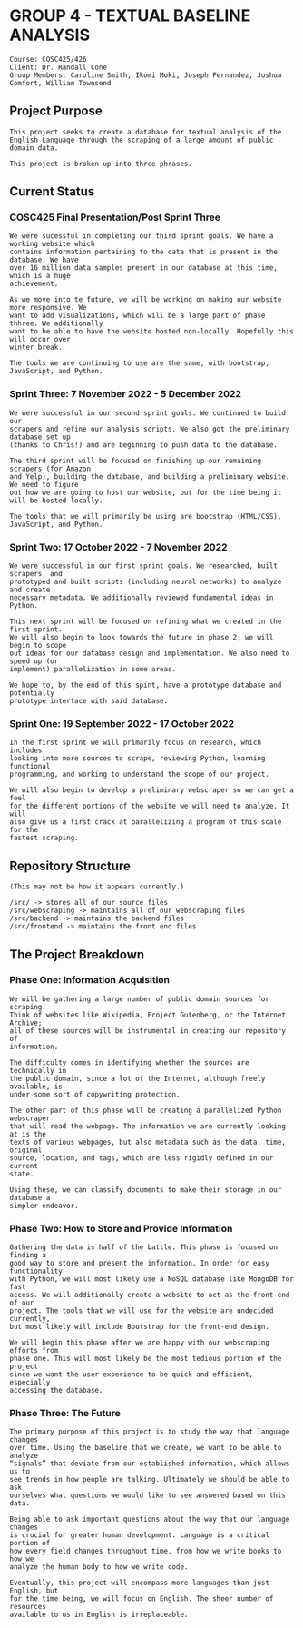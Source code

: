 # GROUP 4 - TEXTUAL BASELINE ANALYSIS 

    Course: COSC425/426
    Client: Dr. Randall Cone
    Group Members: Caroline Smith, Ikomi Moki, Joseph Fernandez, Joshua Comfort, William Townsend

## Project Purpose 

    This project seeks to create a database for textual analysis of the English Language through the scraping of a large amount of public domain data. 

    This project is broken up into three phrases.

## Current Status 

### **COSC425 Final Presentation/Post Sprint Three**

    We were sucessful in completing our third sprint goals. We have a working website which 
    contains information pertaining to the data that is present in the database. We have 
    over 16 million data samples present in our database at this time, which is a huge
    achievement. 
    
    As we move into te future, we will be working on making our website more responsive. We 
    want to add visualizations, which will be a large part of phase thhree. We additionally 
    want to be able to have the website hosted non-locally. Hopefully this will occur over
    winter break.
    
    The tools we are continuing to use are the same, with bootstrap, JavaScript, and Python.

### **Sprint Three**: 7 November 2022 - 5 December 2022

    We were successful in our second sprint goals. We continued to build our 
    scrapers and refine our analysis scripts. We also got the preliminary database set up
    (thanks to Chris!) and are beginning to push data to the database. 
    
    The third sprint will be focused on finishing up our remaining scrapers (for Amazon
    and Yelp), building the database, and building a preliminary website. We need to figure
    out how we are going to host our website, but for the time being it will be hosted locally.
    
    The tools that we will primarily be using are bootstrap (HTML/CSS), JavaScript, and Python. 

### **Sprint Two**: 17 October 2022 - 7 November 2022
    
    We were successful in our first sprint goals. We researched, built scrapers, and
    prototyped and built scripts (including neural networks) to analyze and create
    necessary metadata. We additionally reviewed fundamental ideas in Python.
    
    This next sprint will be focused on refining what we created in the first sprint.
    We will also begin to look towards the future in phase 2; we will begin to scope
    out ideas for our database design and implementation. We also need to speed up (or
    implement) parallelization in some areas. 
    
    We hope to, by the end of this spint, have a prototype database and potentially
    prototype interface with said database. 

### **Sprint One**: 19 September 2022 - 17 October 2022

    In the first sprint we will primarily focus on research, which includes
    looking into more sources to scrape, reviewing Python, learning functional
    programming, and working to understand the scope of our project. 

    We will also begin to develop a preliminary webscraper so we can get a feel
    for the different portions of the website we will need to analyze. It will
    also give us a first crack at parallelizing a program of this scale for the
    fastest scraping. 

## Repository Structure 

    (This may not be how it appears currently.)

    /src/ -> stores all of our source files 
    /src/webscraping -> maintains all of our webscraping files 
    /src/backend -> maintains the backend files
    /src/frontend -> maintains the front end files

## The Project Breakdown 

### **Phase One:** Information Acquisition

    We will be gathering a large number of public domain sources for scraping.
    Think of websites like Wikipedia, Project Gutenberg, or the Internet Archive;
    all of these sources will be instrumental in creating our repository of
    information.

    The difficulty comes in identifying whether the sources are technically in
    the public domain, since a lot of the Internet, although freely available, is
    under some sort of copywriting protection. 

    The other part of this phase will be creating a parallelized Python webscraper
    that will read the webpage. The information we are currently looking at is the
    texts of various webpages, but also metadata such as the data, time, original
    source, location, and tags, which are less rigidly defined in our current
    state.

    Using these, we can classify documents to make their storage in our database a
    simpler endeavor. 

### **Phase Two:** How to Store and Provide Information

    Gathering the data is half of the battle. This phase is focused on finding a
    good way to store and present the information. In order for easy functionality 
    with Python, we will most likely use a NoSQL database like MongoDB for fast
    access. We will additionally create a website to act as the front-end of our
    project. The tools that we will use for the website are undecided currently,
    but most likely will include Bootstrap for the front-end design. 

    We will begin this phase after we are happy with our webscraping efforts from
    phase one. This will most likely be the most tedious portion of the project
    since we want the user experience to be quick and efficient, especially
    accessing the database. 

### **Phase Three:** The Future

    The primary purpose of this project is to study the way that language changes
    over time. Using the baseline that we create, we want to be able to analyze
    “signals” that deviate from our established information, which allows us to
    see trends in how people are talking. Ultimately we should be able to ask
    ourselves what questions we would like to see answered based on this data. 

    Being able to ask important questions about the way that our language changes
    is crucial for greater human development. Language is a critical portion of
    how every field changes throughout time, from how we write books to how we
    analyze the human body to how we write code. 

    Eventually, this project will encompass more languages than just English, but
    for the time being, we will focus on English. The sheer number of resources
    available to us in English is irreplaceable. 
